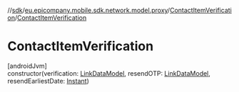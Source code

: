 //[sdk](../../../index.md)/[eu.epicompany.mobile.sdk.network.model.proxy](../index.md)/[ContactItemVerification](index.md)/[ContactItemVerification](-contact-item-verification.md)

# ContactItemVerification

[androidJvm]\
constructor(verification: [LinkDataModel](../../eu.epicompany.mobile.android.data.network.model.hypermedia/-link-data-model/index.md), resendOTP: [LinkDataModel](../../eu.epicompany.mobile.android.data.network.model.hypermedia/-link-data-model/index.md), resendEarliestDate: [Instant](https://developer.android.com/reference/kotlin/java/time/Instant.html))
